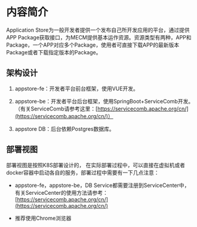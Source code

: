 <!--
  -  Copyright 2020 Huawei Technologies Co., Ltd.
  -
  -  Licensed under the Apache License, Version 2.0 (the "License");
  -  you may not use this file except in compliance with the License.
  -  You may obtain a copy of the License at
  -
  -      http://www.apache.org/licenses/LICENSE-2.0
  -
  -  Unless required by applicable law or agreed to in writing, software
  -  distributed under the License is distributed on an "AS IS" BASIS,
  -  WITHOUT WARRANTIES OR CONDITIONS OF ANY KIND, either express or implied.
  -  See the License for the specific language governing permissions and
  -  limitations under the License.
  -->
  
# 内容简介

Application Store为一般开发者提供一个发布自己所开发应用的平台，通过提供APP Package获取接口，为MECM提供基本运作资源。资源类型有两种，APP和Package，一个APP对应多个Package，使用者可直接下载APP的最新版本Package或者下载指定版本的Package。

## 架构设计

1. appstore-fe：开发者平台前台框架，使用VUE开发。

2. appstore-be：开发者平台后台框架，使用SpringBoot+ServiceComb开发。（有关ServiceComb请参考这里：[https://servicecomb.apache.org/cn/](https://servicecomb.apache.org/cn/)）

3. appstore DB：后台依赖Postgres数据库。

## 部署视图

部署视图是按照K8S部署设计的， 在实际部署过程中，可以直接在虚拟机或者docker容器中启动各自的服务，部署过程中需要有一下几点注意：

* appstore-fe，appstore-be，DB Service都需要注册到ServiceCenter中，有关ServiceCenter的使用方法请参考：
   [https://servicecomb.apache.org/cn/](https://servicecomb.apache.org/cn/)

* 推荐使用Chrome浏览器

